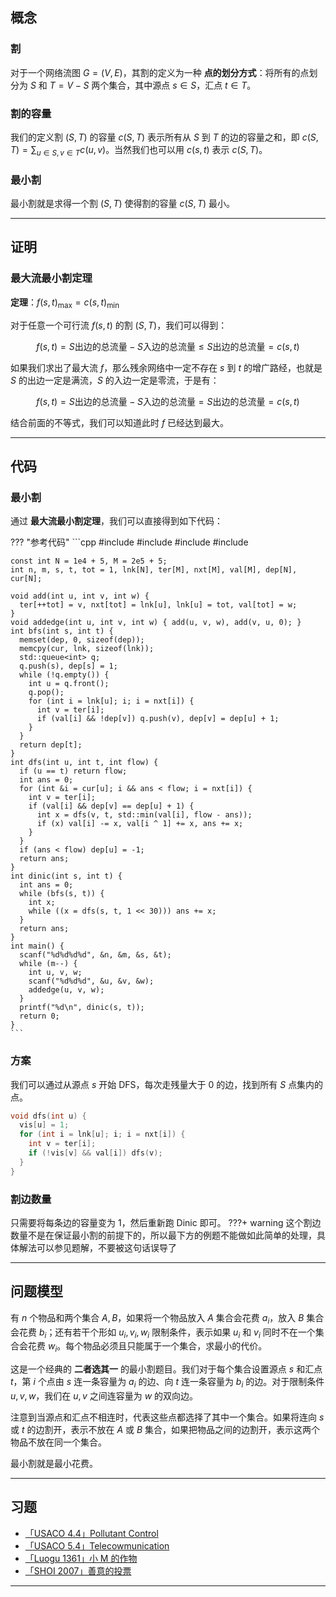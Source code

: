 ## 概念

### 割

对于一个网络流图 $G=(V,E)$，其割的定义为一种 **点的划分方式**：将所有的点划分为 $S$ 和 $T=V-S$ 两个集合，其中源点 $s\in S$，汇点 $t\in T$。

### 割的容量

我们的定义割 $(S,T)$ 的容量 $c(S,T)$ 表示所有从 $S$ 到 $T$ 的边的容量之和，即 $c(S,T)=\sum_{u\in S,v\in T}c(u,v)$。当然我们也可以用 $c(s,t)$ 表示 $c(S,T)$。

### 最小割

最小割就是求得一个割 $(S,T)$ 使得割的容量 $c(S,T)$ 最小。

* * *

## 证明

### 最大流最小割定理

**定理**：$f(s,t)_{\max}=c(s,t)_{\min}$

对于任意一个可行流 $f(s,t)$ 的割 $(S,T)$，我们可以得到：

$$
f(s,t)=S\text{出边的总流量}-S\text{入边的总流量}\le S\text{出边的总流量}=c(s,t)
$$

如果我们求出了最大流 $f$，那么残余网络中一定不存在 $s$ 到 $t$ 的增广路经，也就是 $S$ 的出边一定是满流，$S$ 的入边一定是零流，于是有：

$$
f(s,t)=S\text{出边的总流量}-S\text{入边的总流量}=S\text{出边的总流量}=c(s,t)
$$

结合前面的不等式，我们可以知道此时 $f$ 已经达到最大。

* * *

## 代码

### 最小割

通过 **最大流最小割定理**，我们可以直接得到如下代码：

??? "参考代码"
    ```cpp
    #include <algorithm>
    #include <cstdio>
    #include <cstring>
    #include <queue>
    
    const int N = 1e4 + 5, M = 2e5 + 5;
    int n, m, s, t, tot = 1, lnk[N], ter[M], nxt[M], val[M], dep[N], cur[N];
    
    void add(int u, int v, int w) {
      ter[++tot] = v, nxt[tot] = lnk[u], lnk[u] = tot, val[tot] = w;
    }
    void addedge(int u, int v, int w) { add(u, v, w), add(v, u, 0); }
    int bfs(int s, int t) {
      memset(dep, 0, sizeof(dep));
      memcpy(cur, lnk, sizeof(lnk));
      std::queue<int> q;
      q.push(s), dep[s] = 1;
      while (!q.empty()) {
        int u = q.front();
        q.pop();
        for (int i = lnk[u]; i; i = nxt[i]) {
          int v = ter[i];
          if (val[i] && !dep[v]) q.push(v), dep[v] = dep[u] + 1;
        }
      }
      return dep[t];
    }
    int dfs(int u, int t, int flow) {
      if (u == t) return flow;
      int ans = 0;
      for (int &i = cur[u]; i && ans < flow; i = nxt[i]) {
        int v = ter[i];
        if (val[i] && dep[v] == dep[u] + 1) {
          int x = dfs(v, t, std::min(val[i], flow - ans));
          if (x) val[i] -= x, val[i ^ 1] += x, ans += x;
        }
      }
      if (ans < flow) dep[u] = -1;
      return ans;
    }
    int dinic(int s, int t) {
      int ans = 0;
      while (bfs(s, t)) {
        int x;
        while ((x = dfs(s, t, 1 << 30))) ans += x;
      }
      return ans;
    }
    int main() {
      scanf("%d%d%d%d", &n, &m, &s, &t);
      while (m--) {
        int u, v, w;
        scanf("%d%d%d", &u, &v, &w);
        addedge(u, v, w);
      }
      printf("%d\n", dinic(s, t));
      return 0;
    }
    ```

### 方案

我们可以通过从源点 $s$ 开始 $\text{DFS}$，每次走残量大于 $0$ 的边，找到所有 $S$ 点集内的点。

```cpp
void dfs(int u) {
  vis[u] = 1;
  for (int i = lnk[u]; i; i = nxt[i]) {
    int v = ter[i];
    if (!vis[v] && val[i]) dfs(v);
  }
}
```

### 割边数量

只需要将每条边的容量变为 $1$，然后重新跑 $\text{Dinic}$ 即可。
???+ warning
    这个割边数量不是在保证最小割的前提下的，所以最下方的例题不能做如此简单的处理，具体解法可以参见题解，不要被这句话误导了

* * *

## 问题模型

有 $n$ 个物品和两个集合 $A,B$，如果将一个物品放入 $A$ 集合会花费 $a_i$，放入 $B$ 集合会花费 $b_i$；还有若干个形如 $u_i,v_i,w_i$ 限制条件，表示如果 $u_i$ 和 $v_i$ 同时不在一个集合会花费 $w_i$。每个物品必须且只能属于一个集合，求最小的代价。

这是一个经典的 **二者选其一** 的最小割题目。我们对于每个集合设置源点 $s$ 和汇点 $t$，第 $i$ 个点由 $s$ 连一条容量为 $a_i$ 的边、向 $t$ 连一条容量为 $b_i$ 的边。对于限制条件 $u,v,w$，我们在 $u,v$ 之间连容量为 $w$ 的双向边。

注意到当源点和汇点不相连时，代表这些点都选择了其中一个集合。如果将连向 $s$ 或 $t$ 的边割开，表示不放在 $A$ 或 $B$ 集合，如果把物品之间的边割开，表示这两个物品不放在同一个集合。

最小割就是最小花费。

* * *

## 习题

- [「USACO 4.4」Pollutant Control](https://www.luogu.com.cn/problem/P1344)
- [「USACO 5.4」Telecowmunication](https://www.luogu.com.cn/problem/P1345)
- [「Luogu 1361」小 M 的作物](https://www.luogu.com.cn/problem/P1361)
- [「SHOI 2007」善意的投票](https://www.luogu.com.cn/problem/P2057)

* * *

